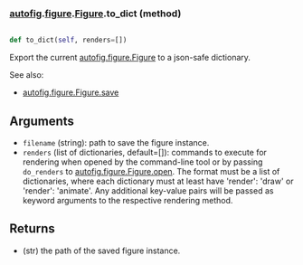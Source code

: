 ### [autofig](autofig.md).[figure](autofig.figure.md).[Figure](autofig.figure.Figure.md).to_dict (method)


```py

def to_dict(self, renders=[])

```



Export the current [autofig.figure.Figure](autofig.figure.Figure.md) to a json-safe dictionary.

See also:
* [autofig.figure.Figure.save](autofig.figure.Figure.save.md)

Arguments
-----------
* `filename` (string): path to save the figure instance.
* `renders` (list of dictionaries, default=[]): commands to execute
    for rendering when opened by the command-line tool or by passing
    `do_renders` to [autofig.figure.Figure.open](autofig.figure.Figure.open.md).  The format must
    be a list of dictionaries, where each dictionary must at least have
    'render': 'draw' or 'render': 'animate'.  Any additional key-value
    pairs will be passed as keyword arguments to the respective
    rendering method.


Returns
-----------
* (str) the path of the saved figure instance.


